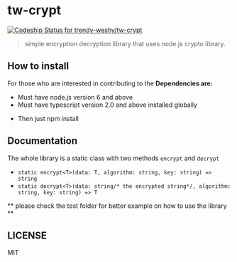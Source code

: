 # tw-crypt
[ ![Codeship Status for trendy-weshy/tw-crypt](https://app.codeship.com/projects/5e75cd50-0b00-0135-a5b3-26d8edc808d8/status?branch=master)](https://app.codeship.com/projects/214846)

> simple encryption decryption library that uses node.js crypto library.

## How to install
For those who are interested in contributing to the
**Dependencies are:**
- Must have node.js version 6 and above
- Must have typescript version 2.0 and above installed globally
* Then just npm install

## Documentation
The whole library is a static class with two methods `encrypt` and `decrypt`

- `static encrypt<T>(data: T, algorithm: string, key: string) => string`
- `static decrypt<T>(data: string/* the encrypted string*/, algorithm: string, key: string) => T`

** please check the test folder for better example on how to use the library **

## LICENSE
MIT
